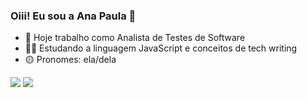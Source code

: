### Oiii! Eu sou a Ana Paula 👋

- 🧐 Hoje trabalho como Analista de Testes de Software 
- 🐱‍💻 Estudando a linguagem JavaScript e conceitos de tech writing
- 🟡 Pronomes: ela/dela

 <div> 
     
  <a href = "mailto:anapaula.lange@gmail.com"><img src="https://img.shields.io/badge/-Gmail-%23333?style=for-the-badge&logo=gmail&logoColor=white" target="_blank"></a>
  <a href="https://www.linkedin.com/in/anapaula-langegomes" target="_blank"><img src="https://img.shields.io/badge/-LinkedIn-%230077B5?style=for-the-badge&logo=linkedin&logoColor=white" target="_blank"></a> 
    
   
</div>
